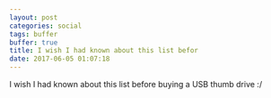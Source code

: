 ```yaml
---
layout: post
categories: social
tags: buffer
buffer: true
title: I wish I had known about this list befor
date: 2017-06-05 01:07:18
---
```

I wish I had known about this list before buying a USB thumb drive :/
